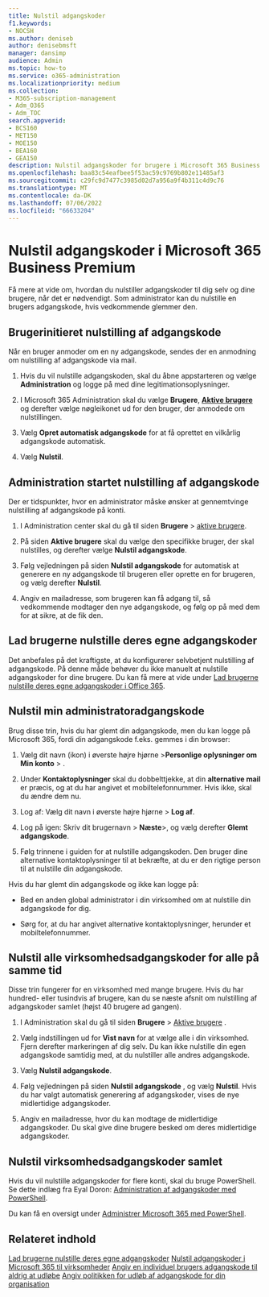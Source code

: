 ```yaml
---
title: Nulstil adgangskoder
f1.keywords:
- NOCSH
ms.author: deniseb
author: denisebmsft
manager: dansimp
audience: Admin
ms.topic: how-to
ms.service: o365-administration
ms.localizationpriority: medium
ms.collection:
- M365-subscription-management
- Adm_O365
- Adm_TOC
search.appverid:
- BCS160
- MET150
- MOE150
- BEA160
- GEA150
description: Nulstil adgangskoder for brugere i Microsoft 365 Business Premium.
ms.openlocfilehash: baa83c54eafbee5f53ac59c9769b802e11485af3
ms.sourcegitcommit: c29fc9d7477c3985d02d7a956a9f4b311c4d9c76
ms.translationtype: MT
ms.contentlocale: da-DK
ms.lasthandoff: 07/06/2022
ms.locfileid: "66633204"
---
```

# <a name="reset-passwords-in-microsoft-365-business-premium"></a>Nulstil adgangskoder i Microsoft 365 Business Premium

Få mere at vide om, hvordan du nulstiller adgangskoder til dig selv og dine brugere, når det er nødvendigt. Som administrator kan du nulstille en brugers adgangskode, hvis vedkommende glemmer den.

## <a name="user-initiated-password-reset"></a>Brugerinitieret nulstilling af adgangskode

Når en bruger anmoder om en ny adgangskode, sendes der en anmodning om nulstilling af adgangskode via mail.

1. Hvis du vil nulstille adgangskoden, skal du åbne appstarteren og vælge **Administration** og logge på med dine legitimationsoplysninger.

2. I Microsoft 365 Administration skal du vælge **Brugere**, <a href="https://go.microsoft.com/fwlink/p/?linkid=834822" target="_blank">**Aktive brugere**</a> og derefter vælge nøgleikonet ud for den bruger, der anmodede om nulstillingen.

3. Vælg **Opret automatisk adgangskode** for at få oprettet en vilkårlig adgangskode automatisk.

4. Vælg **Nulstil**.

## <a name="admin-initiated-password-reset"></a>Administration startet nulstilling af adgangskode

Der er tidspunkter, hvor en administrator måske ønsker at gennemtvinge nulstilling af adgangskode på konti.

1. I Administration center skal du gå til siden **Brugere** \> <a href="https://go.microsoft.com/fwlink/p/?linkid=834822" target="_blank">aktive brugere</a>.

2. På siden **Aktive brugere** skal du vælge den specifikke bruger, der skal nulstilles, og derefter vælge **Nulstil adgangskode**.

3. Følg vejledningen på siden **Nulstil adgangskode** for automatisk at generere en ny adgangskode til brugeren eller oprette en for brugeren, og vælg derefter **Nulstil**.  

4. Angiv en mailadresse, som brugeren kan få adgang til, så vedkommende modtager den nye adgangskode, og følg op på med dem for at sikre, at de fik den.

## <a name="let-users-reset-their-own-passwords"></a>Lad brugerne nulstille deres egne adgangskoder

Det anbefales på det kraftigste, at du konfigurerer selvbetjent nulstilling af adgangskode. På denne måde behøver du ikke manuelt at nulstille adgangskoder for dine brugere. Du kan få mere at vide under [Lad brugerne nulstille deres egne adgangskoder i Office 365](/admin/add-users/let-users-reset-passwords.md).

## <a name="reset-my-admin-password"></a>Nulstil min administratoradgangskode

Brug disse trin, hvis du har glemt din adgangskode, men du kan logge på Microsoft 365, fordi din adgangskode f.eks. gemmes i din browser:

1. Vælg dit navn (ikon) i øverste højre hjørne >**Personlige oplysninger om** **Min konto** > .

2. Under **Kontaktoplysninger** skal du dobbelttjekke, at din **alternative mail** er præcis, og at du har angivet et mobiltelefonnummer. Hvis ikke, skal du ændre dem nu.

3. Log af: Vælg dit navn i øverste højre hjørne \> **Log af**.

4. Log på igen: Skriv dit brugernavn \> **Næste**\>, og vælg derefter **Glemt adgangskode**.

5. Følg trinnene i guiden for at nulstille adgangskoden. Den bruger dine alternative kontaktoplysninger til at bekræfte, at du er den rigtige person til at nulstille din adgangskode.

Hvis du har glemt din adgangskode og ikke kan logge på:

- Bed en anden global administrator i din virksomhed om at nulstille din adgangskode for dig.

- Sørg for, at du har angivet alternative kontaktoplysninger, herunder et mobiltelefonnummer.

## <a name="reset-all-business-passwords-for-everyone-at-the-same-time"></a>Nulstil alle virksomhedsadgangskoder for alle på samme tid

<a name="bkmk_forgot"> </a>

Disse trin fungerer for en virksomhed med mange brugere. Hvis du har hundred- eller tusindvis af brugere, kan du se næste afsnit om nulstilling af adgangskoder samlet (højst 40 brugere ad gangen).
  
1. I Administration skal du gå til siden **Brugere** \> <a href="https://go.microsoft.com/fwlink/p/?linkid=834822" target="_blank">Aktive brugere</a> .

2. Vælg indstillingen ud for **Vist navn** for at vælge alle i din virksomhed. Fjern derefter markeringen af dig selv. Du kan ikke nulstille din egen adgangskode samtidig med, at du nulstiller alle andres adgangskode.

3. Vælg **Nulstil adgangskode**.

4. Følg vejledningen på siden **Nulstil adgangskode** , og vælg **Nulstil**.  Hvis du har valgt automatisk generering af adgangskoder, vises de nye midlertidige adgangskoder.

5. Angiv en mailadresse, hvor du kan modtage de midlertidige adgangskoder. Du skal give dine brugere besked om deres midlertidige adgangskoder.
  
## <a name="reset-business-passwords-in-bulk"></a>Nulstil virksomhedsadgangskoder samlet

<a name="bkmk_forgot"> </a>

Hvis du vil nulstille adgangskoder for flere konti, skal du bruge PowerShell. Se dette indlæg fra Eyal Doron: [Administration af adgangskoder med PowerShell](https://go.microsoft.com/fwlink/?linkid=853696).

Du kan få en oversigt under [Administrer Microsoft 365 med PowerShell](../enterprise/manage-microsoft-365-with-microsoft-365-powershell.md).
  
## <a name="related-content"></a>Relateret indhold
  
[Lad brugerne nulstille deres egne adgangskoder](../admin/add-users/let-users-reset-passwords.md)
 [Nulstil adgangskoder i Microsoft 365 til virksomheder](../admin/add-users/reset-passwords.md)
 [Angiv en individuel brugers adgangskode til aldrig at udløbe](../admin/add-users/set-password-to-never-expire.md) 
 [Angiv politikken for udløb af adgangskode for din organisation](../admin/manage/set-password-expiration-policy.md)